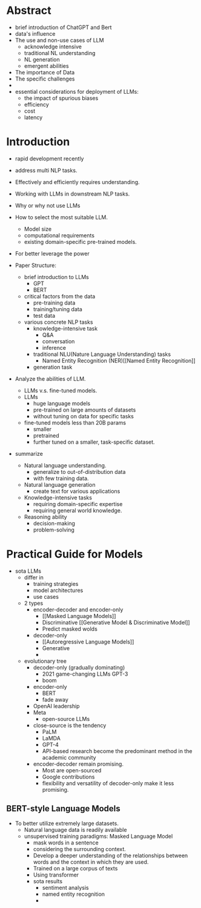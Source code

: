 # Abstract
- brief introduction of ChatGPT and Bert
- data's influence
- The use and non-use cases of LLM
	- acknowledge intensive
	- traditional NL understanding
	- NL generation
	- emergent abilities
- The importance of Data
- The specific challenges
- 
- essential considerations for deployment of LLMs:
	- the impact of spurious biases
	- efficiency
	- cost
	- latency
# Introduction
- rapid development recently
- address multi NLP tasks.
- Effectively and efficiently requires understanding.

- Working with LLMs in downstream NLP tasks.
- Why or why not use LLMs
- How to select the most suitable LLM.
	- Model size
	- computational requirements
	- existing domain-specific pre-trained models.
- For better leverage the power

- Paper Structure:
	- brief introduction to LLMs
		- GPT
		- BERT
	- critical factors from the data
		- pre-training data
		- training/tuning data
		- test data
	- various concrete NLP tasks
		- knowledge-intensive task
			- Q&A
			- conversation
			- inference
		- traditional NLU(Nature Language Understanding) tasks
			- Named Entity Recognition (NER)[[Named Entity Recognition]]
		- generation task
- Analyze the abilities of LLM.
	- LLMs v.s.  fine-tuned models.
	- LLMs
		- huge language  models
		- pre-trained on large amounts of datasets 
		- without tuning on data for specific tasks
	- fine-tuned models  less than 20B params
		- smaller
		- pretrained
		- further tuned on a smaller, task-specific dataset.
- summarize
	- Natural language understanding.
		- generalize to out-of-distribution data
		- with few training data.
	- Natural language generation
		- create text for various applications
	- Knowledge-intensive tasks
		- requiring domain-specific expertise
		- requiring general world knowledge.
	- Reasoning ability
		- decision-making
		- problem-solving
# Practical Guide for Models
- sota LLMs
	- differ in 
		- training strategies
		- model architectures
		- use cases
	- 2 types
		- encoder-decoder and encoder-only
			- [[Masked Language Models]]
			- Discriminative [[Generative Model & Discriminative Model]]
			- Predict masked wolds
		- decoder-only
			- [[Autoregressive Language Models]]
			- Generative
			- 
	- evolutionary tree
		- decoder-only (gradually dominating)
			- 2021 game-changing LLMs GPT-3
			- boom
		- encoder-only
			- BERT
			- fade away
		- OpenAI leadership
		- Meta
			- open-source LLMs
		- close-source is the tendency
			- PaLM
			- LaMDA
			- GPT-4
			- API-based research become the predominant method in the academic community
		- encoder-decoder remain promising.
			- Most are open-sourced
			- Google contributions
			- flexibility and versatility of decoder-only make it less promising.
## BERT-style Language Models

- To better utilize extremely large datasets.
	- Natural language data is readily available
	- unsupervised training paradigms: Masked Language Model
		- mask words in a sentence
		- considering the surrounding context.
		- Develop a deeper understanding of the relationships between words and the context in which they are used.
		- Trained on a large corpus of texts
		- Using transformer
		- sota results
			- sentiment analysis
			- named entity recognition
			- 